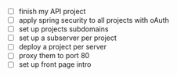 - [ ] finish my API project
- [ ] apply spring security to all projects with oAuth
- [ ] set up projects subdomains
- [ ] set up a subserver per project
- [ ] deploy a project per server
- [ ] proxy them to port 80
- [ ] set up front page intro
